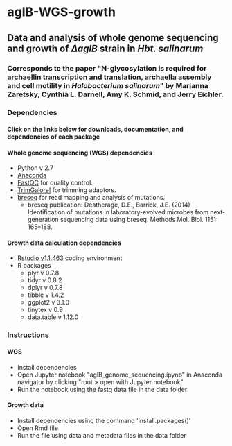 # aglB-WGS-growth
## Data and analysis of whole genome sequencing and growth of _∆aglB_ strain in _Hbt. salinarum_
### Corresponds to the paper "N-glycosylation is required for archaellin transcription and translation, archaella assembly and cell motility in _Halobacterium salinarum_" by Marianna Zaretsky, Cynthia L. Darnell, Amy K. Schmid, and Jerry Eichler.

### Dependencies
#### Click on the links below for downloads, documentation, and dependencies of each package

#### Whole genome sequencing (WGS) dependencies
* Python v 2.7
* [Anaconda](https://docs.anaconda.com/anaconda/install/) 
* [FastQC](https://www.bioinformatics.babraham.ac.uk/projects/fastqc/) for quality control.
* [TrimGalore!](https://www.bioinformatics.babraham.ac.uk/projects/trim_galore/) for trimming adaptors.
* [breseq](http://barricklab.org/twiki/pub/Lab/ToolsBacterialGenomeResequencing/documentation/index.html) for read mapping and analysis of mutations.
     * breseq publication: Deatherage, D.E., Barrick, J.E. (2014) Identification of mutations in laboratory-evolved microbes from next-generation sequencing data using breseq. Methods Mol. Biol. 1151: 165–188. 
    
#### Growth data calculation dependencies
* [Rstudio v1.1.463](https://www.rstudio.com/products/rstudio/download/) coding environment
* R packages 
    * plyr v 0.7.8
    * tidyr v 0.8.2
    * dplyr v 0.7.8
    * tibble v 1.4.2
    * ggplot2 v 3.1.0
    * tinytex v 0.9
    * data.table v 1.12.0

### Instructions

#### WGS
* Install dependencies
* Open Jupyter notebook "aglB_genome_sequencing.ipynb" in Anaconda navigator by clicking "root > open with Jupyter notebook"
* Run the notebook using the fastq data file in the data folder

#### Growth data
* Install dependencies using the command 'install.packages()'
* Open Rmd file 
* Run the file using data and metadata files in the data folder

